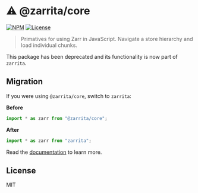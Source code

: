 # ⚠️ @zarrita/core

[![NPM](https://img.shields.io/npm/v/@zarrita/core/next.svg?color=black)](https://www.npmjs.com/package/zarrita)
[![License](https://img.shields.io/npm/l/zarrita.svg?color=black)](https://github.com/manzt/zarrita.js/raw/main/LICENSE)

> Primatives for using Zarr in JavaScript. Navigate a store hierarchy and load
> individual chunks.

This package has been deprecated and its functionality is now part of `zarrita`.

## Migration

If you were using `@zarrita/core`, switch to `zarrita`:

**Before**

```ts
import * as zarr from "@zarrita/core";
```

**After**

```ts
import * as zarr from "zarrita";
```

Read the [documentation](https://manzt.github.io/zarrita.js/) to learn more.

## License

MIT
